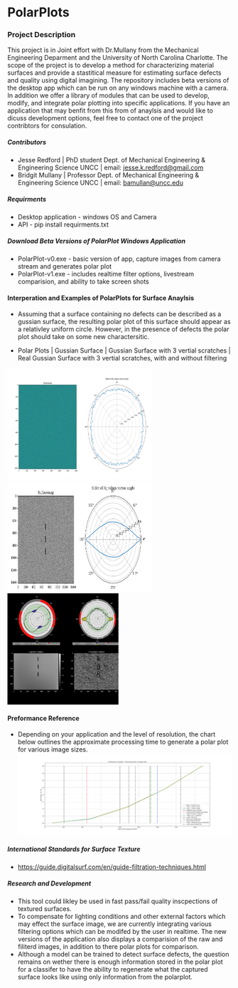 # PolarPlots

### Project Description
This project is in Joint effort with Dr.Mullany from the Mechanical Engineering Deparment and the University of North Carolina Charlotte.
The scope of the project is to develop a method for characterizing material surfaces and provide a stastitical measure for estimating surface defects and quality using digital imagining. The repository includes beta versions of the desktop app which can be run on any windows machine with a camera. In addition we offer a library of modules that can be used to develop, modify, and integrate polar plotting into specific applications. If you have an application that may benfit from this from of anaylsis and would like to dicuss development options, feel free to contact one of the project contribtors for consulation.

##### Contributors
- Jesse Redford | PhD student Dept. of Mechanical Engineering & Engineering Science UNCC | email: jesse.k.redford@gmail.com 
- Bridgit Mullany | Professor Dept. of Mechanical Engineering & Engineering Science UNCC  | email: bamullan@uncc.edu 

##### Requirments
- Desktop application - windows OS and Camera 
- API - pip install requirments.txt

##### Download Beta Versions of PolarPlot Windows Application 
- PolarPlot-v0.exe - basic version of app, capture images from camera stream and generates polar plot
- PolarPlot-v1.exe - includes realtime filter options, livestream comparision, and ability to take screen shots

#### Interperation and Examples of PolarPlots for Surface Anaylsis 
- Assuming that a surface containing no defects can be described as a gussian surface, the resulting polar plot of this surface should appear as a relativley uniform circle.
However, in the presence of defects the polar plot should take on some new charactersitic. 

- Polar Plots | Gussian Surface | Gussian Surface with 3 vertial scratches | Real Gussian Surface with 3 vertial scratches, with and without filtering

<img src="https://github.com/Jesse-Redford/PolarPlots/blob/master/gussian_surface.png" width="325" height="250"> <img src="https://github.com/Jesse-Redford/PolarPlots/blob/master/gussian_surface_with_defects.png" width="325" height="250"> <img src="https://github.com/Jesse-Redford/PolarPlots/blob/master/real_gussian_surface_with_defects.png" width="250" height="250">

#### Preformance Reference 
- Depending on your application and the level of resolution, the chart below outlines the approximate processing time to generate a polar plot for various image sizes.
![PolarPlot](https://github.com/Jesse-Redford/PolarPlots/blob/master/Processing_Analysis_time_vs_image_size.png)

##### International Standards for Surface Texture
- https://guide.digitalsurf.com/en/guide-filtration-techniques.html


##### Research and Development
- This tool could likley be used in fast pass/fail quality inscpections of textured surfaces. 
- To compensate for lighting conditions and other external factors which may effect the surface image, we are currently integrating various filtering options which can be modifed by the user in realtime. The new versions of the application also displays a comparision of the raw and filiterd images, in addition to there polar plots for comparison.
- Although a model can be trained to detect surface defects, the question remains on wether there is enough information stored in the polar plot for a classifer to have the ability to regenerate what the captured surface looks like using only information from the polarplot.



